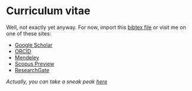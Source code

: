 # Curriculum vitae

Well, not exactly yet anyway. For now, import this [bibtex file](citations.bib) or visit
me on one of these sites:

* [Google Scholar](https://scholar.google.com/citations?user=8VY5wNcAAAAJ&hl=en&authuser=3)
* [ORCID](https://orcid.org/0000-0003-1555-8456)
* [Mendeley](https://www.mendeley.com/profiles/patrick-okeeffe2/)
* [Scopus Preview](https://www.scopus.com/authid/detail.uri?authorId=57052603700)
* [ResearchGate](https://www.researchgate.net/profile/Patrick_Okeeffe3)

*Actually, you can take a sneak peak [here](cv.html)*


